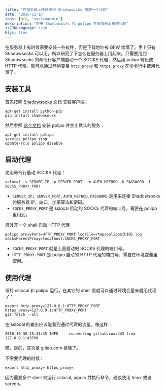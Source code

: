 ```yaml
---
title: "在服务器上快速使用 Shadowsocks 搭建一个代理"
date: "2016-12-10"
tags: [gfw, 'systemAdmin']
description: "使用 Shadowsocks 和 polipo 在服务器上搭建代理"
isCJKLanguage: true
hljs: true
---
```



在服务器上有时候需要安装一些软件，但是下载地址被 GFW 给墙了。手上只有 Shadowsocks 可以用，所以研究了下怎么在服务器上用起来。只需要用到 Shadowsocks 的命令行客户端启动一个 SOCKS 代理，然后用 polipo 转化成 HTTP 代理，就可以通过环境变量 `http_proxy` 和 `https_proxy` 在命令行中使用代理了。

<!--more-->

## 安装工具
首先按照 [Shadowsocks 文档](https://github.com/shadowsocks/shadowsocks/blob/master/README.md) 安装客户端：

```
apt-get install python-pip
pip install shadowsocks
```

然后参照 [这个文档](https://github.com/shadowsocks/shadowsocks/wiki/Convert-Shadowsocks-into-an-HTTP-proxy) 安装 polipo 并禁止默认的服务：

```
apt-get install polipo
service polipo stop
update-rc.d polipo disable
```

## 启动代理
使用命令行启动 SOCKS 代理：

```
sslocal -s SERVER_IP -p SERVER_PORT  -m AUTH_METHOD -k PASSWORD -l SOCKS_PROXY_PORT
```

* `SERVER_IP`，`SERVER_PORT`, `AUTH_METHOD`, `PASSWORD` 是用来连接 Shadowsocks 的服务器 IP，端口，加密算法和密码。
* `SOCKS_PROXY_PORT` 是 sslocal 启动的 SOCKS 代理的端口号，需要在 polipo 里用到。

另外开一个 shell 启动 HTTP 代理

```
polipo proxyPort=HTTP_PROXY_PORT logFile=/tmp/polipo${UID}.log socksParentProxy=localhost:SOCKS_PROXY_PORT
```

* `SOCKS_PROXY_PORT` 就是上面启动的 SOCKS 代理的端口号。
* `HTTP_PROXY_PORT` 是 polipo 启动的 HTTP 代理的端口号，需要在环境变量里使用。

## 使用代理
保持 sslocal 和 polipo 运行，在其它的 shell 里就可以通过环境变量来启用代理了：

```
export http_proxy=127.0.0.1:HTTP_PROXY_PORT https_proxy=127.0.0.1:HTTP_PROXY_PORT
git fetch --all
```

在 sslocal 的输出应该能看到通过代理的流量，像这样：

```
2016-10-30 15:31:35 INFO     connecting gitlab.com:443 from 127.0.0.1:43709
```

嗯，是的，这次是 gitlab.com 被墙了。

不需要代理的时候：

```
export http_proxy= https_proxy=
```

因为需要多个 shell 来运行 sslocal, pipolo 并执行命令，建议使用 tmux 或者 screen。
